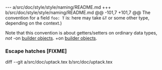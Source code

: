 --- a/src/doc/style/style/naming/README.md
+++ b/src/doc/style/style/naming/README.md
@@ -101,7 +101,7 @@ The convention for a field `foo: T` is:
   here may take `&T` or some other type, depending on the context.)
 
 Note that this convention is about getters/setters on ordinary data types, *not*
-on [builder objects](../ownership/builders.html).
+on [builder objects](../../ownership/builders.html).
 
 ### Escape hatches [FIXME]
 
diff --git a/src/doc/uptack.tex b/src/doc/uptack.tex
